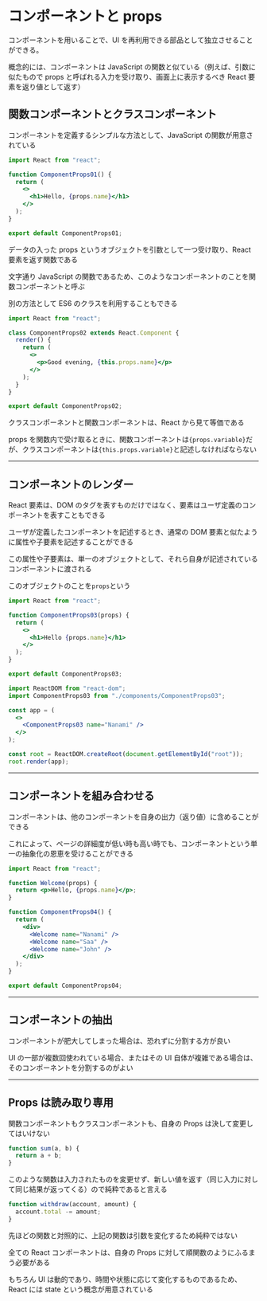 # コンポーネントと props

コンポーネントを用いることで、UI を再利用できる部品として独立させることができる。

概念的には、コンポーネントは JavaScript の関数と似ている（例えば、引数に似たもので props と呼ばれる入力を受け取り、画面上に表示するべき React 要素を返り値として返す）

## 関数コンポーネントとクラスコンポーネント

コンポーネントを定義するシンプルな方法として、JavaScript の関数が用意されている

```jsx
import React from "react";

function ComponentProps01() {
  return (
    <>
      <h1>Hello, {props.name}</h1>
    </>
  );
}

export default ComponentProps01;
```

データの入った props というオブジェクトを引数として一つ受け取り、React 要素を返す関数である

文字通り JavaScript の関数であるため、このようなコンポーネントのことを関数コンポーネントと呼ぶ

別の方法として ES6 のクラスを利用することもできる

```jsx
import React from "react";

class ComponentProps02 extends React.Component {
  render() {
    return (
      <>
        <p>Good evening, {this.props.name}</p>
      </>
    );
  }
}

export default ComponentProps02;
```

クラスコンポーネントと関数コンポーネントは、React から見て等価である

props を関数内で受け取るときに、関数コンポーネントは`{props.variable}`だが、クラスコンポーネントは`{this.props.variable}`と記述しなければならない

---

## コンポーネントのレンダー

React 要素は、DOM のタグを表すものだけではなく、要素はユーザ定義のコンポーネントを表すこともできる

ユーザが定義したコンポーネントを記述するとき、通常の DOM 要素と似たように属性や子要素を記述することができる

この属性や子要素は、単一のオブジェクトとして、それら自身が記述されているコンポーネントに渡される

このオブジェクトのことを`props`という

```jsx
import React from "react";

function ComponentProps03(props) {
  return (
    <>
      <h1>Hello {props.name}</h1>
    </>
  );
}

export default ComponentProps03;
```

```jsx
import ReactDOM from "react-dom";
import ComponentProps03 from "./components/ComponentProps03";

const app = (
  <>
    <ComponentProps03 name="Nanami" />
  </>
);

const root = ReactDOM.createRoot(document.getElementById("root"));
root.render(app);
```

---

## コンポーネントを組み合わせる

コンポーネントは、他のコンポーネントを自身の出力（返り値）に含めることができる

これによって、ページの詳細度が低い時も高い時でも、コンポーネントという単一の抽象化の恩恵を受けることができる

```jsx
import React from "react";

function Welcome(props) {
  return <p>Hello, {props.name}</p>;
}

function ComponentProps04() {
  return (
    <div>
      <Welcome name="Nanami" />
      <Welcome name="Saa" />
      <Welcome name="John" />
    </div>
  );
}

export default ComponentProps04;
```

---

## コンポーネントの抽出

コンポーネントが肥大してしまった場合は、恐れずに分割する方が良い

UI の一部が複数回使われている場合、またはその UI 自体が複雑である場合は、そのコンポーネントを分割するのがよい

---

## Props は読み取り専用

関数コンポーネントもクラスコンポーネントも、自身の Props は決して変更してはいけない

```jsx
function sum(a, b) {
  return a + b;
}
```

このような関数は入力されたものを変更せず、新しい値を返す（同じ入力に対して同じ結果が返ってくる）ので純粋であると言える

```jsx
function withdraw(account, amount) {
  account.total -= amount;
}
```

先ほどの関数と対照的に、上記の関数は引数を変化するため純粋ではない

全ての React コンポーネントは、自身の Props に対して順関数のようにふるまう必要がある

もちろん UI は動的であり、時間や状態に応じて変化するものであるため、React には state という概念が用意されている
